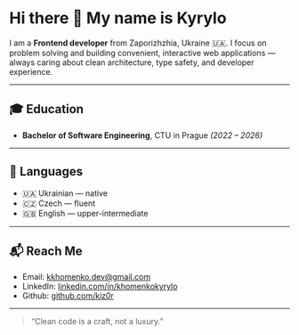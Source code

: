 # Hi there 👋 My name is Kyrylo

I am a **Frontend developer** from Zaporizhzhia, Ukraine 🇺🇦.
I focus on problem solving and building convenient, interactive web applications — always caring about clean architecture, type safety, and developer experience.

---

## 🎓 Education
- **Bachelor of Software Engineering**, CTU in Prague _(2022 – 2026)_

---

## 💬 Languages 

- 🇺🇦 Ukrainian — native  
- 🇨🇿 Czech — fluent  
- 🇬🇧 English — upper-intermediate

---

## 📬 Reach Me

- Email: [kkhomenko.dev@gmail.com](mailto:kkhomenko.dev@gmail.com)
- LinkedIn: [linkedin.com/in/khomenkokyrylo](https://www.linkedin.com/in/khomenkokyrylo/)
- Github: [github.com/kiz0r](https://www.github.com/kiz0r)

---

> “Clean code is a craft, not a luxury.”
